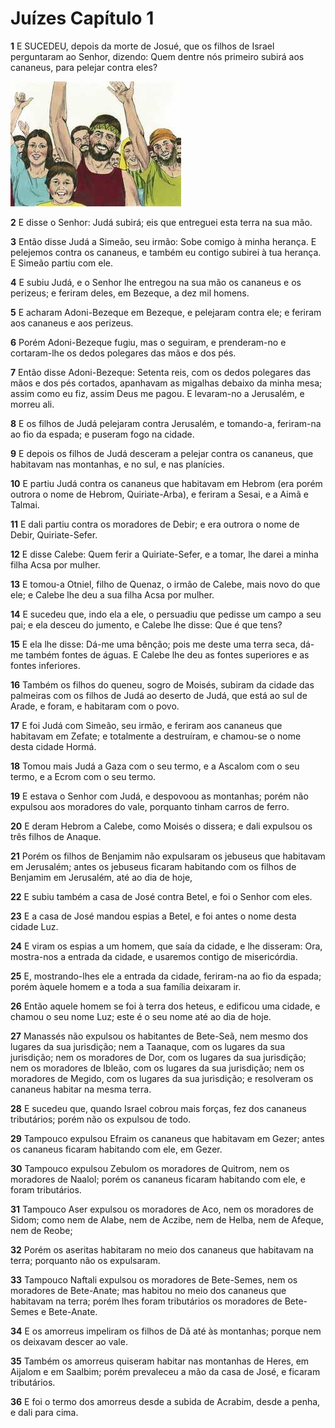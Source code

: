 # Juízes Capítulo 1

**1** 	E SUCEDEU, depois da morte de Josué, que os filhos de Israel perguntaram ao Senhor, dizendo: Quem dentre nós primeiro subirá aos cananeus, para pelejar contra eles?

![](../Images/SweetPublishing/7-1-1.jpg) 

**2** 	E disse o Senhor: Judá subirá; eis que entreguei esta terra na sua mão.

**3** 	Então disse Judá a Simeão, seu irmão: Sobe comigo à minha herança. E pelejemos contra os cananeus, e também eu contigo subirei à tua herança. E Simeão partiu com ele.

**4** 	E subiu Judá, e o Senhor lhe entregou na sua mão os cananeus e os perizeus; e feriram deles, em Bezeque, a dez mil homens.

**5** 	E acharam Adoni-Bezeque em Bezeque, e pelejaram contra ele; e feriram aos cananeus e aos perizeus.

**6** 	Porém Adoni-Bezeque fugiu, mas o seguiram, e prenderam-no e cortaram-lhe os dedos polegares das mãos e dos pés.

**7** 	Então disse Adoni-Bezeque: Setenta reis, com os dedos polegares das mãos e dos pés cortados, apanhavam as migalhas debaixo da minha mesa; assim como eu fiz, assim Deus me pagou. E levaram-no a Jerusalém, e morreu ali.

**8** 	E os filhos de Judá pelejaram contra Jerusalém, e tomando-a, feriram-na ao fio da espada; e puseram fogo na cidade.

**9** 	E depois os filhos de Judá desceram a pelejar contra os cananeus, que habitavam nas montanhas, e no sul, e nas planícies.

**10** 	E partiu Judá contra os cananeus que habitavam em Hebrom (era porém outrora o nome de Hebrom, Quiriate-Arba), e feriram a Sesai, e a Aimã e Talmai.

**11** 	E dali partiu contra os moradores de Debir; e era outrora o nome de Debir, Quiriate-Sefer.

**12** 	E disse Calebe: Quem ferir a Quiriate-Sefer, e a tomar, lhe darei a minha filha Acsa por mulher.

**13** 	E tomou-a Otniel, filho de Quenaz, o irmão de Calebe, mais novo do que ele; e Calebe lhe deu a sua filha Acsa por mulher.

**14** 	E sucedeu que, indo ela a ele, o persuadiu que pedisse um campo a seu pai; e ela desceu do jumento, e Calebe lhe disse: Que é que tens?

**15** 	E ela lhe disse: Dá-me uma bênção; pois me deste uma terra seca, dá-me também fontes de águas. E Calebe lhe deu as fontes superiores e as fontes inferiores.

**16** 	Também os filhos do queneu, sogro de Moisés, subiram da cidade das palmeiras com os filhos de Judá ao deserto de Judá, que está ao sul de Arade, e foram, e habitaram com o povo.

**17** 	E foi Judá com Simeão, seu irmão, e feriram aos cananeus que habitavam em Zefate; e totalmente a destruíram, e chamou-se o nome desta cidade Hormá.

**18** 	Tomou mais Judá a Gaza com o seu termo, e a Ascalom com o seu termo, e a Ecrom com o seu termo.

**19** 	E estava o Senhor com Judá, e despovoou as montanhas; porém não expulsou aos moradores do vale, porquanto tinham carros de ferro.

**20** 	E deram Hebrom a Calebe, como Moisés o dissera; e dali expulsou os três filhos de Anaque.

**21** 	Porém os filhos de Benjamim não expulsaram os jebuseus que habitavam em Jerusalém; antes os jebuseus ficaram habitando com os filhos de Benjamim em Jerusalém, até ao dia de hoje,

**22** 	E subiu também a casa de José contra Betel, e foi o Senhor com eles.

**23** 	E a casa de José mandou espias a Betel, e foi antes o nome desta cidade Luz.

**24** 	E viram os espias a um homem, que saía da cidade, e lhe disseram: Ora, mostra-nos a entrada da cidade, e usaremos contigo de misericórdia.

**25** 	E, mostrando-lhes ele a entrada da cidade, feriram-na ao fio da espada; porém àquele homem e a toda a sua família deixaram ir.

**26** 	Então aquele homem se foi à terra dos heteus, e edificou uma cidade, e chamou o seu nome Luz; este é o seu nome até ao dia de hoje.

**27** 	Manassés não expulsou os habitantes de Bete-Seã, nem mesmo dos lugares da sua jurisdição; nem a Taanaque, com os lugares da sua jurisdição; nem os moradores de Dor, com os lugares da sua jurisdição; nem os moradores de Ibleão, com os lugares da sua jurisdição; nem os moradores de Megido, com os lugares da sua jurisdição; e resolveram os cananeus habitar na mesma terra.

**28** 	E sucedeu que, quando Israel cobrou mais forças, fez dos cananeus tributários; porém não os expulsou de todo.

**29** 	Tampouco expulsou Efraim os cananeus que habitavam em Gezer; antes os cananeus ficaram habitando com ele, em Gezer.

**30** 	Tampouco expulsou Zebulom os moradores de Quitrom, nem os moradores de Naalol; porém os cananeus ficaram habitando com ele, e foram tributários.

**31** 	Tampouco Aser expulsou os moradores de Aco, nem os moradores de Sidom; como nem de Alabe, nem de Aczibe, nem de Helba, nem de Afeque, nem de Reobe;

**32** 	Porém os aseritas habitaram no meio dos cananeus que habitavam na terra; porquanto não os expulsaram.

**33** 	Tampouco Naftali expulsou os moradores de Bete-Semes, nem os moradores de Bete-Anate; mas habitou no meio dos cananeus que habitavam na terra; porém lhes foram tributários os moradores de Bete-Semes e Bete-Anate.

**34** 	E os amorreus impeliram os filhos de Dã até às montanhas; porque nem os deixavam descer ao vale.

**35** 	Também os amorreus quiseram habitar nas montanhas de Heres, em Aijalom e em Saalbim; porém prevaleceu a mão da casa de José, e ficaram tributários.

**36** 	E foi o termo dos amorreus desde a subida de Acrabim, desde a penha, e dali para cima.

